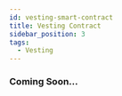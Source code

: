 ```yaml
---
id: vesting-smart-contract
title: Vesting Contract
sidebar_position: 3
tags:
  - Vesting
---
```


### Coming Soon...
